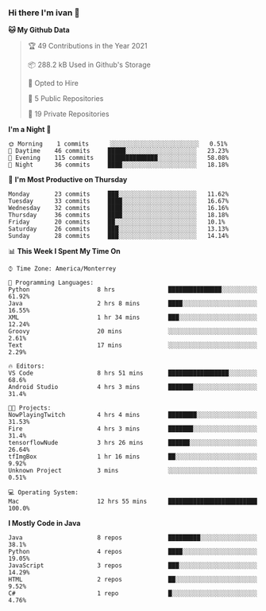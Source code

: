 ### Hi there I'm ivan 👋
<!--START_SECTION:waka-->
**🐱 My Github Data** 

> 🏆 49 Contributions in the Year 2021
 > 
> 📦 288.2 kB Used in Github's Storage 
 > 
> 💼 Opted to Hire
 > 
> 📜 5 Public Repositories 
 > 
> 🔑 19 Private Repositories  
 > 
**I'm a Night 🦉** 

```text
🌞 Morning    1 commits      ░░░░░░░░░░░░░░░░░░░░░░░░░   0.51% 
🌆 Daytime    46 commits     █████░░░░░░░░░░░░░░░░░░░░   23.23% 
🌃 Evening    115 commits    ██████████████░░░░░░░░░░░   58.08% 
🌙 Night      36 commits     ████░░░░░░░░░░░░░░░░░░░░░   18.18%

```
📅 **I'm Most Productive on Thursday** 

```text
Monday       23 commits     ███░░░░░░░░░░░░░░░░░░░░░░   11.62% 
Tuesday      33 commits     ████░░░░░░░░░░░░░░░░░░░░░   16.67% 
Wednesday    32 commits     ████░░░░░░░░░░░░░░░░░░░░░   16.16% 
Thursday     36 commits     ████░░░░░░░░░░░░░░░░░░░░░   18.18% 
Friday       20 commits     ██░░░░░░░░░░░░░░░░░░░░░░░   10.1% 
Saturday     26 commits     ███░░░░░░░░░░░░░░░░░░░░░░   13.13% 
Sunday       28 commits     ███░░░░░░░░░░░░░░░░░░░░░░   14.14%

```


📊 **This Week I Spent My Time On** 

```text
⌚︎ Time Zone: America/Monterrey

💬 Programming Languages: 
Python                   8 hrs               ███████████████░░░░░░░░░░   61.92% 
Java                     2 hrs 8 mins        ████░░░░░░░░░░░░░░░░░░░░░   16.55% 
XML                      1 hr 34 mins        ███░░░░░░░░░░░░░░░░░░░░░░   12.24% 
Groovy                   20 mins             ░░░░░░░░░░░░░░░░░░░░░░░░░   2.61% 
Text                     17 mins             ░░░░░░░░░░░░░░░░░░░░░░░░░   2.29%

🔥 Editors: 
VS Code                  8 hrs 51 mins       █████████████████░░░░░░░░   68.6% 
Android Studio           4 hrs 3 mins        ███████░░░░░░░░░░░░░░░░░░   31.4%

🐱‍💻 Projects: 
NowPlayingTwitch         4 hrs 4 mins        ████████░░░░░░░░░░░░░░░░░   31.53% 
Fire                     4 hrs 3 mins        ███████░░░░░░░░░░░░░░░░░░   31.4% 
tensorflowNude           3 hrs 26 mins       ██████░░░░░░░░░░░░░░░░░░░   26.64% 
tfImgBox                 1 hr 16 mins        ██░░░░░░░░░░░░░░░░░░░░░░░   9.92% 
Unknown Project          3 mins              ░░░░░░░░░░░░░░░░░░░░░░░░░   0.51%

💻 Operating System: 
Mac                      12 hrs 55 mins      █████████████████████████   100.0%

```

**I Mostly Code in Java** 

```text
Java                     8 repos             █████████░░░░░░░░░░░░░░░░   38.1% 
Python                   4 repos             ████░░░░░░░░░░░░░░░░░░░░░   19.05% 
JavaScript               3 repos             ███░░░░░░░░░░░░░░░░░░░░░░   14.29% 
HTML                     2 repos             ██░░░░░░░░░░░░░░░░░░░░░░░   9.52% 
C#                       1 repo              █░░░░░░░░░░░░░░░░░░░░░░░░   4.76%

```



<!--END_SECTION:waka-->

<!--
<p align="center">
  <img src ="https://github-readme-stats.vercel.app/api?username=ivanjtm&show_icons=true&count_private=true&theme=default&hide_border=true&include_all_commits=true?count_private=true">
  <img src ="https://github-readme-stats.vercel.app/api/top-langs/?username=ivanjtm&layout=compact&hide_border=true&langs_count=50">
  <img src="https://github-readme-stats.vercel.app/api/wakatime?username=ivanjtm&hide_border=true"> 
</p>
-->

